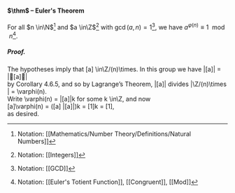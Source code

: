 #### $\thm$ – Euler's Theorem
For all $n \in\N$[^1] and $a \in\Z$[^2] with $\gcd(a, n) = 1$[^3], we have $a^{\varphi(n)} \equiv 1 \mod n$[^4].

##### *Proof.*
The hypotheses imply that [a] \in\Z/(n)\times. In this group we have |[a]| = |[a]|  
by Corollary 4.6.5, and so by Lagrange’s Theorem, |[a]| divides |\Z/(n)\times | = \varphi(n).  
Write \varphi(n) = |[a]|k for some k \in\Z, and now  
[a]\varphi(n) = ([a] |[a]|)k = [1]k = [1],  
as desired.

[^1]: Notation: [[Mathematics/Number Theory/Definitions/Natural Numbers]]
[^2]: Notation: [[Integers]]
[^3]: Notation: [[GCD]]
[^4]: Notation: [[Euler's Totient Function]], [[Congruent]], [[Mod]]